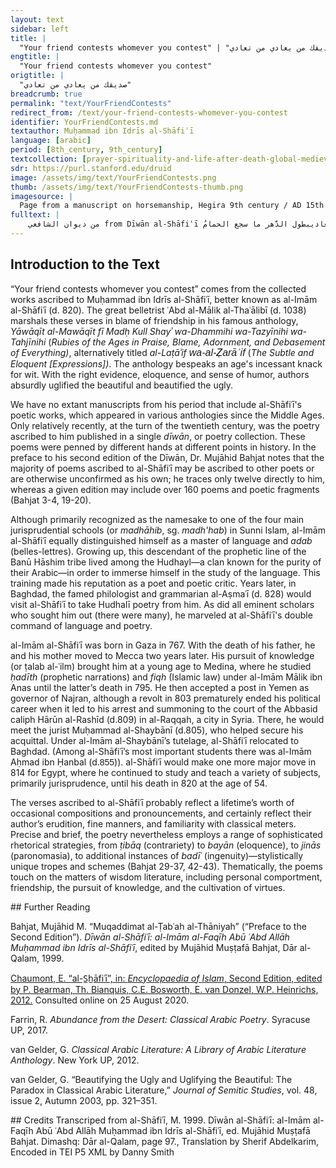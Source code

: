 ```yaml
---
layout: text
sidebar: left
title: |
  "Your friend contests whomever you contest" | "صديقك من يعادي من تعادي"
engtitle: |
  "Your friend contests whomever you contest"
origtitle: |
  "صديقك من يعادي من تعادي"
breadcrumb: true
permalink: "text/YourFriendContests"
redirect_from: /text/your-friend-contests-whomever-you-contest
identifier: YourFriendContests.md
textauthor: Muḥammad ibn Idrīs al-Shāfiʿī
language: [arabic]
period: [8th_century, 9th_century]
textcollection: [prayer-spirituality-and-life-after-death-global-medieval-perspectives]
sdr: https://purl.stanford.edu/druid 
image: /assets/img/text/YourFriendContests.png
thumb: /assets/img/text/YourFriendContests-thumb.png
imagesource: |
  Page from a manuscript on horsemanship, Hegira 9th century / AD 15th century, Paper with watercolour painting and writing in black and red ink. Museum of Islamic Art, Cairo [Image in Public Domain]
fulltext: |
    من ديوان الشافعي from Dīwān al-Shāfiʿī صديقك مَن يُعادي مَن تُعاديبطول الدَّهر ما سجع الحمامُ Your friend contests whomever you contestSo long as pigeons coo; ويُوفي الدَّينَ عنك بغير مَطْلٍولا يمنُن به أبَداً دوامُ Pays without delay your debt,Never guilting you. فإن صافى صديقك مَن تعاديويفرح حين ترشُقُك السِّهامُ Should your friend your foe underwrite,Enjoying arrows’ flight, فذاك هو العدوُّ بغير شكٍّتجنَّبه فصُحبته حرام Then surely he’s the foe, no doubt.Quit him. His friendship’s out. فإنَّا قد سمعنا بيت شعرٍشبيه الدُّر زينُه النِّظامُ: We heard a verse,Pearly in its framework: "إذا وافى صديقك مَن تُعاديفقد عاداك، وانفَصَل الكلامُ" “Once your friend upholds your foe, heCrosses, end of story.” 
--- 
```

## Introduction to the Text 
<p>“Your friend contests whomever you contest” comes from the collected works ascribed to Muḥammad ibn Idrīs al-Shāfiʿī, better known as al-Imām al-Shāfiʿī (d. 820). The great belletrist ʿAbd al-Mālik al-Thaʿālibī (d. 1038) marshals these verses in blame of friendship in his famous anthology, <em>Yāwāqīt al-Mawāqīt fī Madḥ Kull Shayʾ wa-Dhammihi wa-Tazyīnihi wa-Tahjīnihi</em> (<em>Rubies of the Ages in Praise, Blame, Adornment, and Debasement of Everything)</em>, alternatively titled <em>al-Laṭāʾif </em><span style="font-family:Roboto,Noto Sans,sans-serif;background-color:white;"><span style="font-size:12pt;font-family:Calibri,Helvetica,sans-serif;"><i>wa-al-</i></span><i><span style="color:black;font-size:12pt;font-family:Calibri,Helvetica,sans-serif;background-color:white;">Ẓ</span></i><span style="font-size:12pt;font-family:Calibri,Helvetica,sans-serif;"><i>arāʾif</i></span></span> (<em>The Subtle and Eloquent [Expressions])</em>. The anthology bespeaks an age's incessant knack for wit. With the right evidence, eloquence, and sense of humor, authors absurdly uglified the beautiful and beautified the ugly.</p> <p>We have no extant manuscripts from his period that include al-Shāfiʿī's poetic works, which appeared in various anthologies since the Middle Ages. Only relatively recently, at the turn of the twentieth century, was the poetry ascribed to him published in a single <em>dīwān</em>, or poetry collection. These poems were penned by different hands at different points in history. In the preface to his second edition of the Dīwān, Dr. Mujāhid Bahjat notes that the majority of poems ascribed to al-Shāfiʿī may be ascribed to other poets or are otherwise unconfirmed as his own; he traces only twelve directly to him, whereas a given edition may include over 160 poems and poetic fragments (Bahjat 3-4, 19-20).</p> <p>Although primarily recognized as the namesake to one of the four main jurisprudential schools (or <em>madhāhib</em>, sg. <em>madh'hab</em>) in Sunni Islam, al-Imām al-Shāfiʿī equally distinguished himself as a master of language and <em>adab</em> (belles-lettres). Growing up, this descendant of the prophetic line of the Banū Hāshim tribe lived among the Hudhayl—a clan known for the purity of their Arabic—in order to immerse himself in the study of the language. This training made his reputation as a poet and poetic critic. Years later, in Baghdad, the famed philologist and grammarian al-Aṣmaʿī (d. 828) would visit al-Shāfiʿī to take Hudhalī poetry from him. As did all eminent scholars who sought him out (there were many), he marveled at al-Shāfiʿī's double command of language and poetry.</p> <p dir="ltr" id="docs-internal-guid-b4c686b3-7fff-80a6-e082-0faf1018b028">al-Imām al-Shāfiʿī was born in Gaza in 767. With the death of his father, he and his mother moved to Mecca two years later. His pursuit of knowledge (or ṭalab al-ʿilm) brought him at a young age to Medina, where he studied <em>ḥadīth</em> (prophetic narrations) and <em>fiqh</em> (Islamic law) under al-Imām Mālik ibn Anas until the latter’s death in 795. He then accepted a post in Yemen as governor of Najran, although a revolt in 803 prematurely ended his political career when it led to his arrest and summoning to the court of the Abbasid caliph Hārūn al-Rashīd (d.809) in al-Raqqah, a city in Syria. There, he would meet the jurist Muḥammad al-Shaybānī (d.805), who helped secure his acquittal. Under al-Imām al-Shaybānī’s tutelage, al-Shāfiʿī relocated to Baghdad. (Among al-Shāfiʿī’s most important students there was al-Imām Aḥmad ibn Ḥanbal (d.<span style="font-family:Calibri,Arial,Helvetica,sans-serif;background-color:white;">855</span>)). al-Shāfiʿī would make one more major move in 814 for Egypt, where he continued to study and teach a variety of subjects, primarily jurisprudence, until his death in 820 at the age of 54.</p> <p dir="ltr">The verses ascribed to al-Shāfiʿī probably reflect a lifetime’s worth of occasional compositions and pronouncements, and certainly reflect their author’s erudition, fine manners, and familiarity with classical meters. Precise and brief, the poetry nevertheless employs a range of sophisticated rhetorical strategies, from <em>ṭibāq</em> (contrariety) to <em>bayān</em> (eloquence), to <em>jinās</em> (paronomasia), to additional instances of <em>badīʿ</em> (ingenuity)—stylistically unique tropes and schemes (Bahjat 29-37, 42-43). Thematically, the poems touch on the matters of wisdom literature, including personal comportment, friendship, the pursuit of knowledge, and the cultivation of virtues.</p>
## Further Reading 
<p>Bahjat, Mujāhid M. “Muqaddimat al-Ṭabʿah al-Thāniyah” (“Preface to the Second Edition”). <em>Dīwān al-Shāfiʿī: al-Imām al-Faqīh Abū ʿAbd Allāh Muḥammad ibn Idrīs al-Shāfiʿī</em>, edited by Mujāhid Muṣṭafā Bahjat, Dār al-Qalam, 1999.</p> <p><a href="http://dx.doi.org/10.1163/1573-3912_islam_COM_1020">Chaumont, E. “al-S̲h̲āfiʿī”, in: <em>Encyclopaedia of Islam</em>, Second Edition, edited by P. Bearman, Th. Bianquis, C.E. Bosworth, E. van Donzel, W.P. Heinrichs, 2012.</a> Consulted online on 25 August 2020<http: dx.doi.org="">. </http:></p> <p><http: dx.doi.org="">Farrin, R. <em>Abundance from the Desert: Classical Arabic Poetry</em>. Syracuse UP, 2017.</http:></p> <p><http: dx.doi.org="">van Gelder, G.<em> Classical Arabic Literature: A Library of Arabic Literature Anthology</em>. New York UP, 2012.</http:></p> <p>van Gelder, G. “Beautifying the Ugly and Uglifying the Beautiful: The Paradox in Classical Arabic Literature,” <em>Journal of Semitic Studies</em>, vol. 48, issue 2, Autumn 2003, pp. 321–351.</p>
## Credits
Transcriped from  al-Shāfiʿī, M. 1999. Dīwān al-Shāfiʿī: al-Imām al-Faqīh Abū ʿAbd Allāh Muḥammad ibn Idrīs al-Shāfiʿī, ed. Mujāhid Muṣṭafā Bahjat. Dimashq: Dār al-Qalam, page 97., Translation by Sherif Abdelkarim, Encoded in TEI P5 XML by Danny Smith

